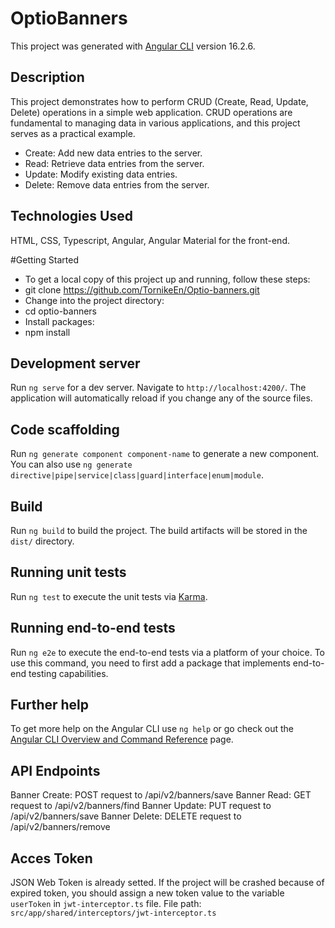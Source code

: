 # OptioBanners

This project was generated with [Angular CLI](https://github.com/angular/angular-cli) version 16.2.6.

## Description

This project demonstrates how to perform CRUD (Create, Read, Update, Delete) operations in a simple web application. CRUD operations are fundamental to managing data in various applications, and this project serves as a practical example.

- Create: Add new data entries to the server.
- Read: Retrieve data entries from the server.
- Update: Modify existing data entries.
- Delete: Remove data entries from the server.

## Technologies Used

HTML, CSS, Typescript, Angular, Angular Material for the front-end.

#Getting Started

- To get a local copy of this project up and running, follow these steps:
 - git clone https://github.com/TornikeEn/Optio-banners.git
- Change into the project directory:
 - cd optio-banners
- Install packages:
 - npm install

## Development server

Run `ng serve` for a dev server. Navigate to `http://localhost:4200/`. The application will automatically reload if you change any of the source files.

## Code scaffolding

Run `ng generate component component-name` to generate a new component. You can also use `ng generate directive|pipe|service|class|guard|interface|enum|module`.

## Build

Run `ng build` to build the project. The build artifacts will be stored in the `dist/` directory.

## Running unit tests

Run `ng test` to execute the unit tests via [Karma](https://karma-runner.github.io).

## Running end-to-end tests

Run `ng e2e` to execute the end-to-end tests via a platform of your choice. To use this command, you need to first add a package that implements end-to-end testing capabilities.

## Further help

To get more help on the Angular CLI use `ng help` or go check out the [Angular CLI Overview and Command Reference](https://angular.io/cli) page.

## API Endpoints

Banner Create: POST request to /api/v2/banners/save
Banner Read: GET request to /api/v2/banners/find
Banner Update: PUT request to /api/v2/banners/save
Banner Delete: DELETE request to /api/v2/banners/remove

## Acces Token

JSON Web Token is already setted. If the project will be crashed because of expired token, you should assign a new token value to the variable `userToken`  in `jwt-interceptor.ts` file. File path: `src/app/shared/interceptors/jwt-interceptor.ts`